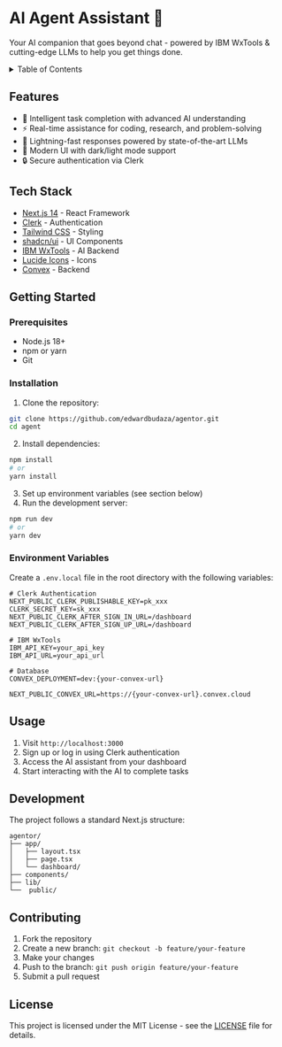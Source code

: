 # AI Agent Assistant 🤖

Your AI companion that goes beyond chat - powered by IBM WxTools & cutting-edge LLMs to help you get things done.

<details>
<summary>Table of Contents</summary>

- [Features](#features)
- [Tech Stack](#tech-stack)
- [Getting Started](#getting-started)
  - [Prerequisites](#prerequisites)
  - [Installation](#installation)
  - [Environment Variables](#environment-variables)
- [Usage](#usage)
- [Development](#development)
- [Contributing](#contributing)
- [License](#license)

</details>

## Features

- 🧠 Intelligent task completion with advanced AI understanding
- ⚡ Real-time assistance for coding, research, and problem-solving
- 🚀 Lightning-fast responses powered by state-of-the-art LLMs
- 🎨 Modern UI with dark/light mode support
- 🔒 Secure authentication via Clerk

## Tech Stack

- [Next.js 14](https://nextjs.org/) - React Framework
- [Clerk](https://clerk.com/) - Authentication
- [Tailwind CSS](https://tailwindcss.com/) - Styling
- [shadcn/ui](https://ui.shadcn.com/) - UI Components
- [IBM WxTools](https://ibm.com/wxtools) - AI Backend
- [Lucide Icons](https://lucide.dev/) - Icons
- [Convex](https:convex.dev) - Backend

## Getting Started

### Prerequisites

- Node.js 18+
- npm or yarn
- Git

### Installation

1. Clone the repository:

```bash
git clone https://github.com/edwardbudaza/agentor.git
cd agent
```

2. Install dependencies:

```bash
npm install
# or
yarn install
```

3. Set up environment variables (see section below)
4. Run the development server:

```bash
npm run dev
# or
yarn dev
```

### Environment Variables

Create a `.env.local` file in the root directory with the following variables:

```env
# Clerk Authentication
NEXT_PUBLIC_CLERK_PUBLISHABLE_KEY=pk_xxx
CLERK_SECRET_KEY=sk_xxx
NEXT_PUBLIC_CLERK_AFTER_SIGN_IN_URL=/dashboard
NEXT_PUBLIC_CLERK_AFTER_SIGN_UP_URL=/dashboard

# IBM WxTools
IBM_API_KEY=your_api_key
IBM_API_URL=your_api_url

# Database
CONVEX_DEPLOYMENT=dev:{your-convex-url}

NEXT_PUBLIC_CONVEX_URL=https://{your-convex-url}.convex.cloud
```

## Usage

1. Visit `http://localhost:3000`
2. Sign up or log in using Clerk authentication
3. Access the AI assistant from your dashboard
4. Start interacting with the AI to complete tasks

## Development

The project follows a standard Next.js structure:

```
agentor/
├── app/
│   ├── layout.tsx
│   ├── page.tsx
│   └── dashboard/
├── components/
├── lib/
└──  public/
```

## Contributing

1. Fork the repository
2. Create a new branch: `git checkout -b feature/your-feature`
3. Make your changes
4. Push to the branch: `git push origin feature/your-feature`
5. Submit a pull request

## License

This project is licensed under the MIT License - see the [LICENSE](LICENSE) file for details.
